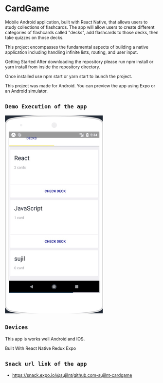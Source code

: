 # CardGame

Mobile Android application, built with React Native, that allows users to study collections of flashcards. The app will allow users to create different categories of flashcards called "decks", add flashcards to those decks, then take quizzes on those decks.

This project encompasses the fundamental aspects of building a native application including handling infinite lists, routing, and user input.

Getting Started
After downloading the repository please run npm install or yarn install from inside the repository directory.

Once installed use npm start or yarn start to launch the project.

This project was made for Android. You can preview the app using Expo or an Android simulator.

## `Demo Execution of the app`
![alt text](./screenshots/cardAndroid.gif)
 
## `Devices`
This app is works well Android and IOS.

Built With
React Native
Redux
Expo

## `Snack url link of the app` 
- https://snack.expo.io/@sujilnt/github.com-sujilnt-cardgame
